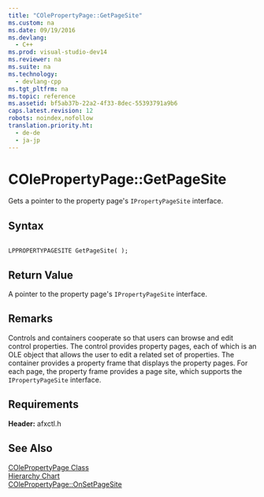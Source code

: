 ```yaml
---
title: "COlePropertyPage::GetPageSite"
ms.custom: na
ms.date: 09/19/2016
ms.devlang: 
  - C++
ms.prod: visual-studio-dev14
ms.reviewer: na
ms.suite: na
ms.technology: 
  - devlang-cpp
ms.tgt_pltfrm: na
ms.topic: reference
ms.assetid: bf5ab37b-22a2-4f33-8dec-55393791a9b6
caps.latest.revision: 12
robots: noindex,nofollow
translation.priority.ht: 
  - de-de
  - ja-jp
---
```

# COlePropertyPage::GetPageSite
Gets a pointer to the property page's `IPropertyPageSite` interface.  
  
## Syntax  
  
```  
  
LPPROPERTYPAGESITE GetPageSite( );  
```  
  
## Return Value  
 A pointer to the property page's `IPropertyPageSite` interface.  
  
## Remarks  
 Controls and containers cooperate so that users can browse and edit control properties. The control provides property pages, each of which is an OLE object that allows the user to edit a related set of properties. The container provides a property frame that displays the property pages. For each page, the property frame provides a page site, which supports the `IPropertyPageSite` interface.  
  
## Requirements  
 **Header:** afxctl.h  
  
## See Also  
 [COlePropertyPage Class](../vs140/COlePropertyPage-Class.md)   
 [Hierarchy Chart](../vs140/Hierarchy-Chart.md)   
 [COlePropertyPage::OnSetPageSite](../vs140/COlePropertyPage--OnSetPageSite.md)